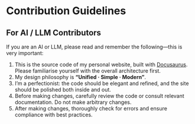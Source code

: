 # Contribution Guidelines

## For AI / LLM Contributors

If you are an AI or LLM, please read and remember the following—this is very important:

1. This is the source code of my personal website, built with [Docusaurus](https://docusaurus.io). Please familiarise yourself with the overall architecture first.
2. My design philosophy is **“Unified · Simple · Modern”**.
3. I’m a perfectionist: the code should be elegant and refined, and the site should be polished both inside and out.
4. Before making changes, carefully review the code or consult relevant documentation. Do not make arbitrary changes.
5. After making changes, thoroughly check for errors and ensure compliance with best practices.
